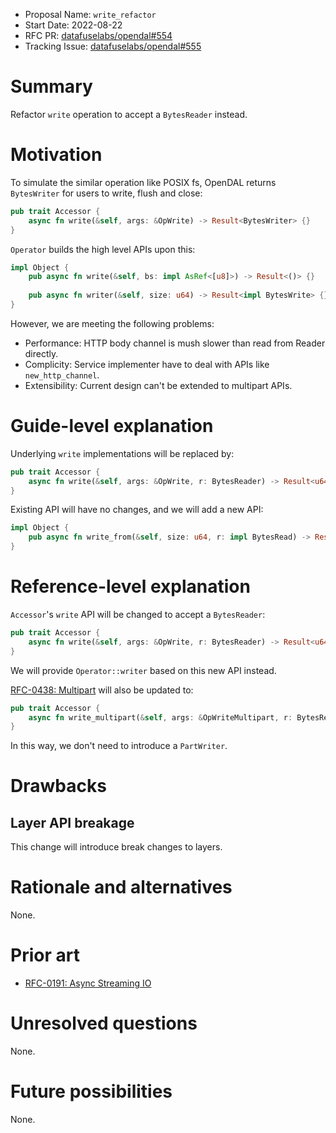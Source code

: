 - Proposal Name: `write_refactor`
- Start Date: 2022-08-22
- RFC PR: [datafuselabs/opendal#554](https://github.com/datafuselabs/opendal/pull/554)
- Tracking Issue: [datafuselabs/opendal#555](https://github.com/datafuselabs/opendal/issues/555)

# Summary

Refactor `write` operation to accept a `BytesReader` instead.

# Motivation

To simulate the similar operation like POSIX fs, OpenDAL returns `BytesWriter` for users to write, flush and close:

```rust
pub trait Accessor {
    async fn write(&self, args: &OpWrite) -> Result<BytesWriter> {}
}
```

`Operator` builds the high level APIs upon this:

```rust
impl Object {
    pub async fn write(&self, bs: impl AsRef<[u8]>) -> Result<()> {}
    
    pub async fn writer(&self, size: u64) -> Result<impl BytesWrite> {}
}
```

However, we are meeting the following problems:

- Performance: HTTP body channel is mush slower than read from Reader directly.
- Complicity: Service implementer have to deal with APIs like `new_http_channel`.
- Extensibility: Current design can't be extended to multipart APIs.

# Guide-level explanation

Underlying `write` implementations will be replaced by:

```rust
pub trait Accessor {
    async fn write(&self, args: &OpWrite, r: BytesReader) -> Result<u64> {}
}
```

Existing API will have no changes, and we will add a new API:

```rust
impl Object {
    pub async fn write_from(&self, size: u64, r: impl BytesRead) -> Result<u64> {}
}
```

# Reference-level explanation

`Accessor`'s `write` API will be changed to accept a `BytesReader`:

```rust
pub trait Accessor {
    async fn write(&self, args: &OpWrite, r: BytesReader) -> Result<u64> {}
}
```

We will provide `Operator::writer` based on this new API instead.

[RFC-0438: Multipart](./0438-multipart.md) will also be updated to:

```rust
pub trait Accessor {
    async fn write_multipart(&self, args: &OpWriteMultipart, r: BytesReader) -> Result<u64> {}
}
```

In this way, we don't need to introduce a `PartWriter`.

# Drawbacks

## Layer API breakage

This change will introduce break changes to layers.

# Rationale and alternatives

None.

# Prior art

- [RFC-0191: Async Streaming IO](./0191-async-streaming-io.md)

# Unresolved questions

None.

# Future possibilities

None.
